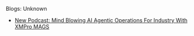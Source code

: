 Blogs: Unknown

* [New Podcast: Mind Blowing AI Agentic Operations For Industry With XMPro MAGS](resources/faqs/external-content/blogs/Unknown/new-podcast-mind-blowing-ai-agentic-operations-for-industry-with-xmpro-mags.md)
